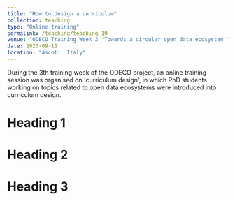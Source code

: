 ```yaml
---
title: "How to design a curriculum"
collection: teaching
type: "Online training"
permalink: /teaching/teaching-19
venue: "ODECO Training Week 3 'Towards a circular open data ecosystem'"
date: 2023-09-11
location: "Ascoli, Italy"
---
```


During the 3th training week of the ODECO project, an online training session was organised on 'curriculum design', in which PhD students working on topics related to open data ecosystems were introduced into curriculum design. 

Heading 1
======

Heading 2
======

Heading 3
======
